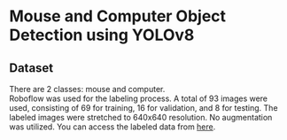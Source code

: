 # Mouse and Computer Object Detection using YOLOv8
## Dataset
There are 2 classes: mouse and computer. <br>
Roboflow was used for the labeling process. A total of 93 images were used, consisting of 69 for training, 16 for validation, and 8 for testing. The labeled images were stretched to 640x640 resolution. No augmentation was utilized. You can access the labeled data from [here](https://app.roboflow.com/estu-qjt4d/laptop-and-mouse/browse?queryText=&pageSize=50&startingIndex=0&browseQuery=true).
